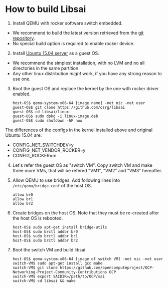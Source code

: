 # How to build Libsai
1. Install QEMU with rocker software switch embedded.
 - We recommend to build the latest version retrieved from the [git repository](http://git.qemu.org/qemu.git).
 - No special build option is required to enable rocker device.
2. Install [Ubuntu 15.04 server](http://releases.ubuntu.com/vivid/) as a guest OS.
 - We recommend the simplest installation, with no LVM and no all directories in the same partition.
 - Any other linux distribution _might_ work, if you have any strong reason to use one.
3. Boot the guest OS and replace the kernel by the one with rocker driver enabled.

    ```
    host-OS$ qemu-system-x86-64 [image name] -net nic -net user
    guest-OS$ git clone https://github.com/osrg/libsai
    guest-OS$ cd libsai/linux
    guest-OS$ sudo dpkg -i linux-image.deb
    guest-OS$ sudo shutdown -hP now
    ```
 The differences of the configs in the kernel installed above and original Ubuntu 15.04 are:
  - CONFIG_NET_SWITCHDEV=y
  - CONFIG_NET_VENDOR_ROCKER=y
  - CONFIG_ROCKER=m
4. Let's refer the guest OS as "switch VM". Copy switch VM and make three more VMs, that will be refered "VM1", "VM2" and "VM3" hereafter.
5. Allow QEMU to use bridges. Add following lines into `/etc/qemu/bridge.conf` of the host OS.

    ```
    allow br0
    allow br1
    allow br2
    ```

6. Create bridges on the host OS. Note that they must be re-created after the host OS is rebooted.

    ```
    host-OS$ sudo apt-get install bridge-utils
    host-OS$ sudo brctl addbr br0
    host-OS$ sudo brctl addbr br1
    host-OS$ sudo brctl addbr br2
    ```

7. Boot the switch VM and build libsai.

    ```
    host-OS$ qemu-system-x86-64 [image of switch VM] -net nic -net user
    switch-VM$ sudo apt-get install gcc make
    switch-VM$ git clone https://github.com/opencomputeproject/OCP-Networking-Project-Community-Contributions OCP
    switch-VM$ export SAIDIR=/path/to/OCP/sai
    switch-VM$ cd libsai && make
    ````

